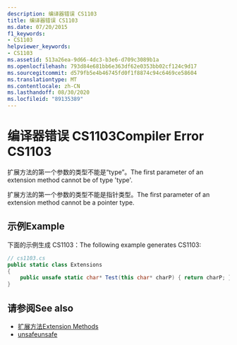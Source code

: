 ```yaml
---
description: 编译器错误 CS1103
title: 编译器错误 CS1103
ms.date: 07/20/2015
f1_keywords:
- CS1103
helpviewer_keywords:
- CS1103
ms.assetid: 513a26ea-9d66-4dc3-b3e6-d709c3089b1a
ms.openlocfilehash: 793d84e681bb6e363df62e0353bb02cf124c9d17
ms.sourcegitcommit: d579fb5e4b46745fd0f1f8874c94c6469ce58604
ms.translationtype: MT
ms.contentlocale: zh-CN
ms.lasthandoff: 08/30/2020
ms.locfileid: "89135389"
---
```

# <a name="compiler-error-cs1103"></a><span data-ttu-id="053ce-103">编译器错误 CS1103</span><span class="sxs-lookup"><span data-stu-id="053ce-103">Compiler Error CS1103</span></span>
<span data-ttu-id="053ce-104">扩展方法的第一个参数的类型不能是“type”。</span><span class="sxs-lookup"><span data-stu-id="053ce-104">The first parameter of an extension method cannot be of type 'type'.</span></span>  
  
 <span data-ttu-id="053ce-105">扩展方法的第一个参数的类型不能是指针类型。</span><span class="sxs-lookup"><span data-stu-id="053ce-105">The first parameter of an extension method cannot be a pointer type.</span></span>  
  
## <a name="example"></a><span data-ttu-id="053ce-106">示例</span><span class="sxs-lookup"><span data-stu-id="053ce-106">Example</span></span>  
 <span data-ttu-id="053ce-107">下面的示例生成 CS1103：</span><span class="sxs-lookup"><span data-stu-id="053ce-107">The following example generates CS1103:</span></span>  
  
```csharp  
// cs1103.cs  
public static class Extensions  
{  
    public unsafe static char* Test(this char* charP) { return charP; } // CS1103  
}
```  
  
## <a name="see-also"></a><span data-ttu-id="053ce-108">请参阅</span><span class="sxs-lookup"><span data-stu-id="053ce-108">See also</span></span>

- [<span data-ttu-id="053ce-109">扩展方法</span><span class="sxs-lookup"><span data-stu-id="053ce-109">Extension Methods</span></span>](../programming-guide/classes-and-structs/extension-methods.md)
- [<span data-ttu-id="053ce-110">unsafe</span><span class="sxs-lookup"><span data-stu-id="053ce-110">unsafe</span></span>](../language-reference/keywords/unsafe.md)
